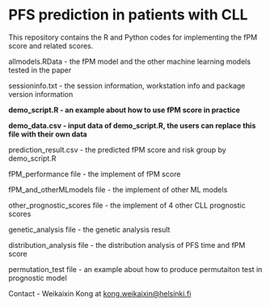 # PFS prediction in patients with CLL

This repository contains the R and Python codes for implementing the fPM score and related scores.

allmodels.RData - the fPM model and the other machine learning models tested in the paper

sessioninfo.txt - the session information, workstation info and package version information 

**demo_script.R - an example about how to use fPM score in practice**

**demo_data.csv - input data of demo_script.R, the users can replace this file with their own data**

prediction_result.csv - the predicted fPM score and risk group by demo_script.R

fPM_performance file - the implement of fPM score

fPM_and_otherMLmodels file - the implement of other ML models

other_prognostic_scores file - the implement of 4 other CLL prognostic scores

genetic_analysis file - the genetic analysis result

distribution_analysis file - the distribution analysis of PFS time and fPM score

permutation_test file - an example about how to produce permutaiton test in prognostic model

Contact - Weikaixin Kong at kong.weikaixin@helsinki.fi

